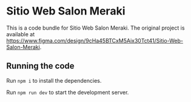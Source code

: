 
  # Sitio Web Salon Meraki

  This is a code bundle for Sitio Web Salon Meraki. The original project is available at https://www.figma.com/design/9cHa45BTCxM5Aix30Tct41/Sitio-Web-Salon-Meraki.

  ## Running the code

  Run `npm i` to install the dependencies.

  Run `npm run dev` to start the development server.
  